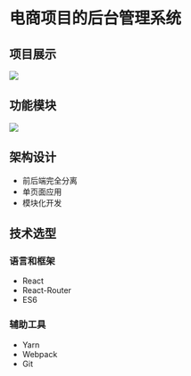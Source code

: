 # 电商项目的后台管理系统


## 项目展示

![](http://ww1.sinaimg.cn/large/6b65559dgy1g3gyki6078j213x0lawfw.jpg)

## 功能模块

![](http://ww1.sinaimg.cn/large/6b65559dgy1g2jligts4ij20e00clmy6.jpg)


## 架构设计

* 前后端完全分离
* 单页面应用
* 模块化开发

## 技术选型
### 语言和框架
* React 
* React-Router
* ES6

### 辅助工具
* Yarn
* Webpack
* Git







